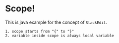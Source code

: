 # Scope!

This is java example for the concept of  `StackEdit`.

	1. scope starts from "{" to "}"
	2. variable inside scope is always local variable
